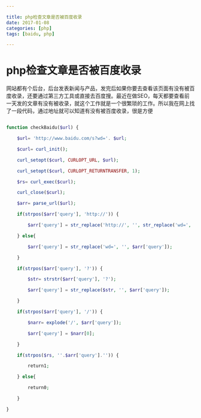 ```yaml
---

title: php检查文章是否被百度收录
date: 2017-01-08
categories: [php]
tags: [baidu, php]

---
```



# php检查文章是否被百度收录

网站都有个后台，后台发表新闻与产品，发完后如果你要去查看该页面有没有被百度收录，还要通过第三方工具或直接去百度搜。最近在做SEO，每天都要查看前一天发的文章有没有被收录，就这个工作就是一个很繁琐的工作。所以我在网上找了一段代码，通过地址就可以知道有没有被百度收录，很是方便

```php

function checkBaidu($url) {

    $url= 'http://www.baidu.com/s?wd='. $url;

    $curl= curl_init();

    curl_setopt($curl, CURLOPT_URL, $url);

    curl_setopt($curl, CURLOPT_RETURNTRANSFER, 1);

    $rs= curl_exec($curl);

    curl_close($curl);

    $arr= parse_url($url);

    if(strpos($arr['query'], 'http://')) {

        $arr['query'] = str_replace('http://', '', str_replace('wd=', '', $arr['query']));

    } else{

        $arr['query'] = str_replace('wd=', '', $arr['query']);

    }

    if(strpos($arr['query'], '?')) {

        $str= strstr($arr['query'], '?');

        $arr['query'] = str_replace($str, '', $arr['query']);

    }

    if(strpos($arr['query'], '/')) {

        $narr= explode('/', $arr['query']);

        $arr['query'] = $narr[0];

    }

    if(strpos($rs, ''.$arr['query'].'')) {

        return1;

    } else{

        return0;

    }

}

```